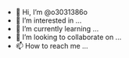 - 👋 Hi, I’m @o3031386o
- 👀 I’m interested in ...
- 🌱 I’m currently learning ...
- 💞️ I’m looking to collaborate on ...
- 📫 How to reach me ...

<!---
o3031386o/o3031386o is a ✨ special ✨ repository because its `README.md` (this file) appears on your GitHub profile.
You can click the Preview link to take a look at your changes.
--->
